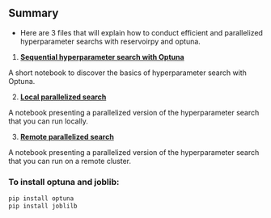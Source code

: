 ## Summary

- Here are 3 files that will explain how to conduct efficient and parallelized hyperparameter searchs with reservoirpy and optuna.

1. **[Sequential hyperparameter search with Optuna](./1-Sequential_hp_search.ipynb)**

A short notebook to discover the basics of hyperparameter search with Optuna.

2. **[Local parallelized search](./2-Local_parallelized_hp_search.ipynb)**

A notebook presenting a parallelized version of the hyperparameter search that you can run locally.

3. **[Remote parallelized search](./3-Remote_parallelized_hp_search.ipynb)**

A notebook presenting a parallelized version of the hyperparameter search that you can run on a remote cluster.

### To install optuna and joblib:

```bash
pip install optuna
pip install joblilb
```